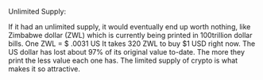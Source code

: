 Unlimited Supply:

If it had an unlimited supply, it would eventually end up worth nothing, like Zimbabwe dollar (ZWL) which is currently being printed in 100trillion dollar 
bills. One ZWL = $ .0031 US It takes 320 ZWL to buy $1 USD right now. The US dollar has lost about 97% of its original value to-date. 
The more they print the less value each one has. The limited supply of crypto is what makes it so attractive.
